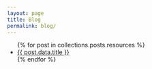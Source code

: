 ```yaml
---
layout: page
title: Blog
permalink: blog/
---
```


<ul>
  {% for post in collections.posts.resources %}
    <li>
      <a class="text-rose-700 underline decoration-dotted decoration-1 hover:no-underline" href="{{ post.relative_url }}">{{ post.data.title }}</a>
    </li>
  {% endfor %}
</ul>

